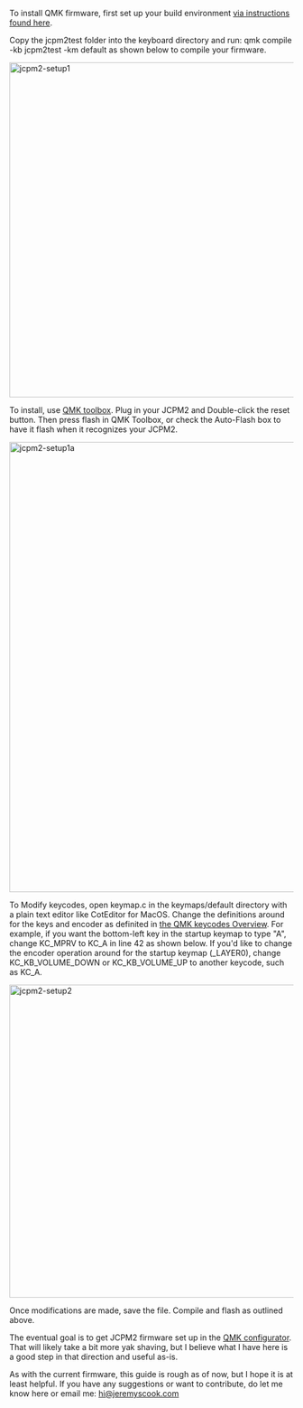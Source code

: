 To install QMK firmware, first set up your build environment [via instructions found here]([url](https://docs.qmk.fm/newbs_getting_started)).

Copy the jcpm2test folder into the keyboard directory and run: qmk compile -kb jcpm2test -km default
as shown below to compile your firmware.

<img width="593" alt="jcpm2-setup1" src="https://github.com/user-attachments/assets/e94cd242-6516-4afa-98d8-15b7b75a0976" />

To install, use [QMK toolbox]([url](https://github.com/qmk/qmk_toolbox)). Plug in your JCPM2 and Double-click the reset button. Then press flash 
in QMK Toolbox, or check the Auto-Flash box to have it flash when it recognizes your JCPM2.

<img width="797" alt="jcpm2-setup1a" src="https://github.com/user-attachments/assets/c1791f43-d4a2-41c5-bda7-a9c18bd9650e" />

To Modify keycodes, open keymap.c in the keymaps/default directory with a plain text editor like CotEditor for MacOS.
Change the definitions around for the keys and encoder as definited in [the QMK keycodes Overview]([url](https://github.com/qmk/qmk_firmware/blob/master/docs/keycodes.md)).
For example, if you want the bottom-left key in the startup keymap to type "A", change KC_MPRV to KC_A in line 42 as shown below.
If you'd like to change the encoder operation around for the startup keymap (_LAYER0), change KC_KB_VOLUME_DOWN or KC_KB_VOLUME_UP
to another keycode, such as KC_A.

<img width="554" alt="jcpm2-setup2" src="https://github.com/user-attachments/assets/1d4426ba-82a5-4b7e-95ed-8d227061e065" />

Once modifications are made, save the file. Compile and flash as outlined above.


The eventual goal is to get JCPM2 firmware set up in the [QMK configurator]([url](https://config.qmk.fm/)). That will likely take
a bit more yak shaving, but I believe what I have here is a good step in that direction and useful as-is.

As with the current firmware, this guide is rough as of now, but I hope it is at least helpful. If you have any suggestions or
want to contribute, do let me know here or email me: hi@jeremyscook.com
